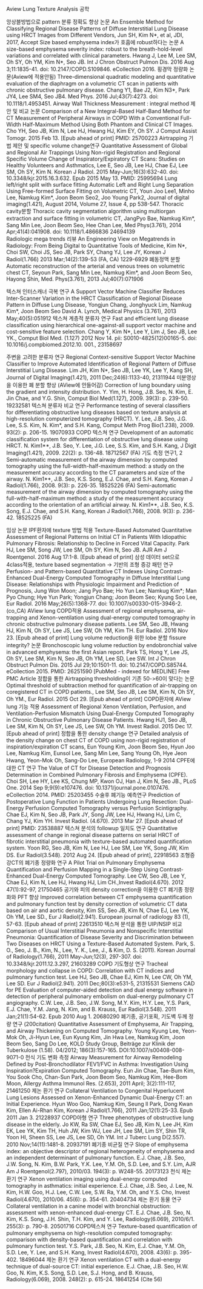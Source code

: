 Aview Lung Texture Analysis 공학

앙상블방법으로 pattern 분류 정확도 향상 논문
 An Ensemble Method for Classifying Regional Disease Patterns of Diffuse Interstitial Lung Disease using HRCT Images from Different Vendors, Jun SH, Kim N*, et al, JDI, 2017, Accept
Size based emphysema index가 호흡에 robust하다는 논문
 A size-based emphysema severity index: robust to the breath-hold-level variations and correlated with clinical parameters. Hwang J, Lee M, Lee SM, Oh SY, Oh YM, Kim N*, Seo JB. Int J Chron Obstruct Pulmon Dis. 2016 Aug 3;11:1835-41. doi: 10.2147/COPD.S109846. eCollection 2016.
횡경막 정량화 논문(Aview에 적용안됨)
 Three-dimensional quadratic modeling and quantitative evaluation of the diaphragm on a volumetric CT scan in patients with chronic obstructive pulmonary disease. Chang Y1, Bae J2, Kim N3*, Park JY4, Lee SM4, Seo JB4. Med Phys. 2016 Jul;43(7):4273. doi: 10.1118/1.4953451.
 Airway Wall Thickness Measurement : integral method 제안 및 비교 논문
 Comparison of a New Integral-Based Half-Band Method for CT Measurement of Peripheral Airways in COPD With a Conventional Full-Width Half-Maximum Method Using Both Phantom and Clinical CT Images. Cho YH, Seo JB, Kim N, Lee HJ, Hwang HJ, Kim EY, Oh SY. J Comput Assist Tomogr. 2015 Feb 13. [Epub ahead of print] PMID: 25700223
Airtrapping 기법 제안 및 specific volume change연구
 Quantitative Assessment of Global and Regional Air Trappings Using Non-rigid Registration and Regional Specific Volume Change of Inspiratory/Expiratory CT Scans: Studies on Healthy Volunteers and Asthmatics, Lee E, Seo JB, Lee HJ, Chae EJ, Lee SM, Oh SY, Kim N. Korean J Radiol. 2015 May-Jun;16(3):632-40. doi: 10.3348/kjr.2015.16.3.632. Epub 2015 May 13. PMID: 25995694
Lung left/right split with surface fitting
 Automatic Left and Right Lung Separation Using Free-formed Surface Fitting on Volumetric CT, Youn Joo Lee1, Minho Lee, Namkug Kim*, Joon Beom Seo2, Joo Young Park2, Journal of digital imaging(1.421), August 2014, Volume 27, Issue 4, pp 538-547. 
Thoracic cavity분할
 Thoracic cavity segmentation algorithm using multiorgan extraction and surface ﬁtting in volumetric CT, JangPyo Bae, Namkug Kim*, Sang Min Lee, Joon Beom Seo, Hee Chan Lee, Med Phys(3.761), 2014 Apr;41(4):041908. doi: 10.1118/1.4866836  24694139  
Radiologic mega trends 리뷰
 An Engineering View on Megatrends in Radiology: From Being Digital to Quantitative Tools of Medicine, Kim N*, Choi SW, Choi JS, Seo JB, Park SY, Chang YJ, Lee JY, Korean J Radiol(1.766) 2013 Mar;14(2):139-53 (FA, CA) 1229-6929
폐동정맥 분할
 Automatic reconstruction of the arterial and venous trees on volumetric chest CT, Seyoun Park, Sang Min Lee, Namkug Kim*, and Joon Beom Seo, Hayong Shin, Med. Phys(3.761), 2013 Jul;40(7):071906 

텍스쳐 인터스캐너 극복 연구
 A Support Vector Machine Classifier Reduces Inter-Scanner Variation in the HRCT Classification of Regional Disease Pattern in Diffuse Lung Disease, Yongjun Chang, Jonghyuck Lim, Namkug Kim*, Joon Beom Seo David A. Lynch, Medical Physics (3.761), 2013 May;40(5):051912 
텍스쳐 계층적 분류자 연구
 Fast and efficient lung disease classification using hierarchical one-against-all support vector machine and cost-sensitive feature selection. Chang Y, Kim N*, Lee Y, Lim J, Seo JB, Lee YK., Comput Biol Med. (1.127) 2012 Nov 14. pii: S0010-4825(12)00165-5. doi: 10.1016/j.compbiomed.2012.10.
					001., 23158697
					
주변을 고려한 분류자 연구
 Regional Context-sensitive Support Vector Machine Classifier to Improve Automated Identification of Regional Pattern of Diffuse Interstitial Lung Disease. Lim JH, Kim N*, Seo JB, Lee YK, Lee Y, Kang SH, Journal of Digital Imaging(1.421), 2011 Dec;24(6):1133-40, 21311944
미분영상을 이용한 폐 분할 향상 (AView에 안들어감)
 Correction of lung boundary using the gradient and intensity distribution. Y. Yim, H. Hong, J.B. Seo, N. Kim, E. Jin Chae, and Y.G. Shin, Comput Biol Med(1.127), 2009. 39(3): p. 239-50. 19232581
텍스쳐 분류자 비교 연구
 Performance testing of several classifiers for differentiating obstructive lung diseases based on texture analysis at high-resolution computerized tomography (HRCT). Y. Lee, J.B. Seo, J.G. Lee, S.S. Kim, N. Kim*, and S.H. Kang, Comput Meth Prog Bio(1.238), 2009. 93(2): p. 206-15. 19070933 
COPD 텍스쳐 연구
 Development of an automatic classification system for differentiation of obstructive lung disease using HRCT. N. Kim1**, J.B. Seo, Y. Lee, J.G. Lee, S.S. Kim, and S.H. Kang, J Digit Imaging(1.421), 2009. 22(2): p. 136-48. 18712567 (FA)
기도 측정 연구1, 2
 Semi-automatic measurement of the airway dimension by computed tomography using the full-width-half-maximum method: a study on the measurement accuracy according to the CT parameters and size of the airway. N. Kim1**, J.B. Seo, K.S. Song, E.J. Chae, and S.H. Kang, Korean J Radiol(1.766), 2008. 9(3): p. 226-35. 18525226 (FA)
Semi-automatic measurement of the airway dimension by computed tomography using the full-with-half-maximum method: a study of the measurement accuracy according to the orientation of an artificial airway. N. Kim1**, J.B. Seo, K.S. Song, E.J. Chae, and S.H. Kang, Korean J Radiol(1.766), 2008. 9(3): p. 236-42. 18525225 (FA)


임상 논문
IPF환자에 texture  방법 적용
 Texture-Based Automated Quantitative Assessment of Regional Patterns on Initial CT in Patients With Idiopathic Pulmonary Fibrosis: Relationship to Decline in Forced Vital Capacity. Park HJ, Lee SM, Song JW, Lee SM, Oh SY, Kim N, Seo JB. AJR Am J Roentgenol. 2016 Aug 17:1-8. [Epub ahead of print]
삼성 데이터 set으로 4class적용, texture based segmentation -> 기반의 조형 증강 패턴 연구
 Perfusion- and Pattern-based Quantitative CT Indexes Using Contrast-Enhanced Dual-Energy Computed Tomography in Diffuse Interstitial Lung Disease: Relationships with Physiologic Impairment and Prediction of Prognosis, Jung Won Moon; Jang Pyo Bae; Ho Yun Lee; Namkug Kim*; Man Pyo Chung; Hye Yun Park; Yongjun Chang; Joon Beom Seo; Kyung Soo Lee, Eur Radiol. 2016 May;26(5):1368-77. doi: 10.1007/s00330-015-3946-2. (co_CA)
 AView  lung COPD적용
 Assessment of regional emphysema, air-trapping and Xenon-ventilation using dual-energy computed tomography in chronic obstructive pulmonary disease patients. Lee SM, Seo JB, Hwang HJ, Kim N, Oh SY, Lee JS, Lee SW, Oh YM, Kim TH. Eur Radiol. 2016 Nov 23. [Epub ahead of print] 
Lung volume reduction을 위한 lobe 분할 fissure integrity? 논문
 Bronchoscopic lung volume reduction by endobronchial valve in advanced emphysema: the first Asian report. Park TS, Hong Y, Lee JS, Oh SY, Lee SM, Kim N, Seo JB, Oh YM, Lee SD, Lee SW. Int J Chron Obstruct Pulmon Dis. 2015 Jul 29;10:1501-11. doi: 10.2147/COPD.S85744. eCollection 2015. PMID: 26251590 [PubMed - indexed for MEDLINE] Free PMC Article
정합을 통한 Airtrapping thresholding이 기존 50->60이 맞다는 논문
 Optimal threshold of subtraction method for quantification of air-trapping on coregistered CT in COPD patients., Lee SM, Seo JB, Lee SM, Kim N, Oh SY, Oh YM., Eur Radiol. 2015 Oct 29. [Epub ahead of print]
COPD환자에 AView lung 기능 적용
 Assessment of Regional Xenon Ventilation, Perfusion, and Ventilation-Perfusion Mismatch Using Dual-Energy Computed Tomography in Chronic Obstructive Pulmonary Disease Patients. Hwang HJ1, Seo JB, Lee SM, Kim N, Oh SY, Lee JS, Lee SW, Oh YM. Invest Radiol. 2015 Dec 17. [Epub ahead of print] 
정합을 통한 density change 연구
 Detailed analysis of the density change on chest CT of COPD using non-rigid registration of inspiration/expiration CT scans, Eun Young Kim, Joon Beom Seo, Hyun Joo Lee, Namkug Kim, Eunsol Lee, Sang Min Lee, Sang Young Oh, Hye Jeon Hwang, Yeon-Mok Oh, Sang-Do Lee, European Radiology, 1-9 2014
CPFE에 대한 CT 연구
 The Value of CT for Disease Detection and Prognosis Determination in Combined Pulmonary Fibrosis and Emphysema (CPFE). Choi SH, Lee HY, Lee KS, Chung MP, Kwon OJ, Han J, Kim N, Seo JB., PLoS One. 2014 Sep 9;9(9):e107476. doi: 10.1371/journal.pone.0107476. eCollection 2014. PMID: 25203455
수술후 폐기능 예측연구
 Prediction of Postoperative Lung Function in Patients Undergoing Lung Resection: Dual-Energy Perfusion Computed Tomography versus Perfusion Scintigraphy. Chae EJ, Kim N, Seo JB, Park JY, Song JW, Lee HJ, Hwang HJ, Lim C, Chang YJ, Kim YH. Invest Radiol. (4.670). 2013 Mar 27. [Epub ahead of print] PMID: 23538887
텍스쳐 분석의 followup 일치도 연구
 Quantitative assessment of change in regional disease patterns on serial HRCT of fibrotic interstitial pneumonia with texture-based automated quantification system. Yoon RG, Seo JB, Kim N, Lee HJ, Lee SM, Lee YK, Song JW, Kim DS. Eur Radiol(3.548). 2012 Aug 24. [Epub ahead of print], 22918563 
조형증강CT의 폐기종 정량화 연구
 A Pilot Trial on Pulmonary Emphysema Quantification and Perfusion Mapping in a Single-Step Using Contrast-Enhanced Dual-Energy Computed Tomography. Lee CW, Seo JB, Lee Y, Chae EJ, Kim N, Lee HJ, Hwang HJ, Lim CH.,Invest Radiol(4.670). 2012 47(1):92-97, 21750465 
공기와 피의 density correction을 이용한 CT 폐기종 정량화와 PFT 향상
 Improved correlation between CT emphysema quantification and pulmonary function test by density correction of volumetric CT data based on air and aortic density, Kim SS, Seo JB, Kim N, Chae EJ, Lee YK, Oh YM, Lee SD., Eur J Radiol(2.941). European journal of radiology 83 (1), 57-63. [Epub ahead of print] 22613510
텍스쳐 분석을 통한 UIP/NSIP 비교
 Comparison of Usual Interstitial Pneumonia and Nonspecific Interstitial Pneumonia: Quantification of Disease Severity and Discrimination between Two Diseases on HRCT Using a Texture-Based Automated System. Park, S. O., Seo, J. B., Kim, N., Lee, Y. K., Lee, J., & Kim, D. S. (2011). Korean Journal of Radiology(1.766), 2011 May-Jun;12(3), 297-307. doi: 10.3348/kjr.2011.12.3.297, 21603289
COPD  기도형상 연구
 Tracheal morphology and collapse in COPD: Correlation with CT indices and pulmonary function test. Lee HJ, Seo JB, Chae EJ, Kim N, Lee CW, Oh YM, Lee SD. Eur J Radiol(2.941). 2011 Dec;80(3):e531-5, 21315531
Siemens CAD for PE
 Evaluation of computer-aided detection and dual energy software in detection of peripheral pulmonary embolism on dual-energy pulmonary CT angiography. C.W. Lee, J.B. Seo, J.W. Song, M.Y. Kim, H.Y. Lee, Y.S. Park, E.J. Chae, Y.M. Jang, N. Kim, and B. Krauss, Eur Radiol(3.548). 2011 Jan;21(1):54-62. Epub 2010 Aug 1. 20680290 
폐기종, 공기포획, 기도벽 두께 정량 연구 (200citation)
 Quantitative Assessment of Emphysema, Air Trapping, and Airway Thickening on Computed Tomography. Young Kyung Lee, Yeon-Mok Oh, Ji-Hyun Lee, Eun Kyung Kim, Jin Hwa Lee, Namkug Kim, Joon Beom Seo, Sang Do Lee, KOLD Study Group, Beiträge zur Klinik der Tuberkulose (1.58). 04/2012; 186(3):157-165. DOI:10.1007/s00408-008-9071-0
천식 기도 변화 측정
 Airway Measurement for Airway Remodeling Defined by Post-Bronchodilator FEV1/FVC in Asthma: Investigation Using Inspiration?Expiration Computed Tomography. Eun Jin Chae, Tae-Bum Kim, You Sook Cho, Chan-Sun Park, Joon Beom Seo, Namkug Kim, Hee-Bom Moon, Allergy Asthma Immunol Res. (2.653), 2011 April; 3(2):111-117, 21461250
제논 환기 연구
 Collateral Ventilation to Congenital Hyperlucent Lung Lesions Assessed on Xenon-Enhanced Dynamic Dual-Energy CT: an Initial Experience. Hyun Woo Goo, Namkug Kim, Seung Il Park, Dong Kwan Kim, Ellen Ai-Rhan Kim, Korean J Radiol(1.766), 2011 Jan;12(1):25-33. Epub 2011 Jan 3. 21228937 
COPD아형 연구
 Three phenotypes of obstructive lung disease in the elderly. Jo KW, Ra SW, Chae EJ, Seo JB, Kim N, Lee JH, Kim EK, Lee YK, Kim TH, Huh JW, Kim WJ, Lee JH, Lee SM, Lim SY, Shin TR, Yoon HI, Sheen SS, Lee JS, Lee SD, Oh YM. Int J Tuberc Lung D(2.557). 2010 Nov;14(11):1481-8. 20937191 
폐기종 비균질 연구
 Slope of emphysema index: an objective descriptor of regional heterogeneity of emphysema and an independent determinant of pulmonary function. E.J. Chae, J.B. Seo, J.W. Song, N. Kim, B.W. Park, Y.K. Lee, Y.M. Oh, S.D. Lee, and S.Y. Lim, AJR Am J Roentgenol(2.797), 2010/03. 194(3): p. W248-55. 20173123
천식 제논 환기 연구
 Xenon ventilation imaging using dual-energy computed tomography in asthmatics: initial experience. E.J. Chae, J.B. Seo, J. Lee, N. Kim, H.W. Goo, H.J. Lee, C.W. Lee, S.W. Ra, Y.M. Oh, and Y.S. Cho, Invest Radiol(4.670), 2010/06. 45(6): p. 354-61. 20404734
제논 환기 동물 연구
 Collateral ventilation in a canine model with bronchial obstruction: assessment with xenon-enhanced dual-energy CT. E.J. Chae, J.B. Seo, N. Kim, K.S. Song, J.H. Shin, T.H. Kim, and Y. Lee, Radiology(6.069), 2010/6/1. 255(3): p. 790-8. 20501716
COPD텍스쳐 연구
 Texture-based quantification of pulmonary emphysema on high-resolution computed tomography: comparison with density-based quantification and correlation with pulmonary function test. Y.S. Park, J.B. Seo, N. Kim, E.J. Chae, Y.M. Oh, S.D. Lee, Y. Lee, and S.H. Kang, Invest Radiol(4.670), 2008. 43(6): p. 395-402. 18496044
제논 환기 연구
 Xenon ventilation CT with a dual-energy technique of dual-source CT: initial experience. E.J. Chae, J.B. Seo, H.W. Goo, N. Kim, K.S. Song, S.D. Lee, S.J. Hong, and B. Krauss, Radiology(6.069), 2008. 248(2): p. 615-24. 18641254 (Cite 56)
